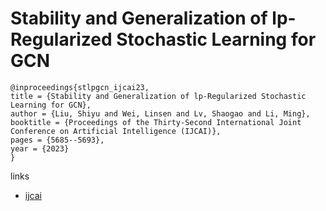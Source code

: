 # Stability and Generalization of lp-Regularized Stochastic Learning for GCN

```
@inproceedings{stlpgcn_ijcai23,
title = {Stability and Generalization of lp-Regularized Stochastic Learning for GCN},
author = {Liu, Shiyu and Wei, Linsen and Lv, Shaogao and Li, Ming},
booktitle = {Proceedings of the Thirty-Second International Joint Conference on Artificial Intelligence (IJCAI)},
pages = {5685--5693},
year = {2023}
}
```

links
- [ijcai](https://www.ijcai.org/proceedings/2023/631)
